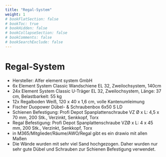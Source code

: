```yaml
---
title: "Regal-System"
weight: 1
# bookFlatSection: false
# bookToc: true
# bookHidden: false
# bookCollapseSection: false
# bookComments: false
# bookSearchExclude: false
---
```


# Regal-System

- Hersteller: Alfer element system GmbH
- 6x Element System Classic Wandschiene EL 32, Zweilochsystem, 140cm
- 24x Element System Classic U-Träger EL 32, Zweilochsystem, Länge: 37 cm, Belastbarkeit: 55 kg
- 12x Regalboden Weiß, 120 x 40 x 1,6 cm, volle Kantenumleimung
- Fischer Duopower Dübel- & Schraubenbox 6x50 S LD
- Schienen Befestigung: Profi Depot Spanplattenschraube VZ Ø x L: 4,5 x 70 mm, 200 Stk., Verzinkt, Senkkopf, Torx
- Regal Befestigung: Profi Depot Spanplattenschraube VZØ x L: 4 x 45 mm, 200 Stk., Verzinkt, Senkkopf, Torx
- in M365/Mitglieder/Räume/AWO/Regal gibt es ein drawio mit allen Maßen
- Die Wände wurden mit sehr viel Sand hochgezogen. Daher wurden nur sehr gute Dübel und Schrauben zur Schienen Befestigung verwendet.
